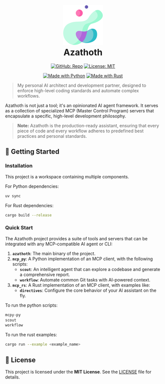 <h1 align="center">
  <img src="assets/img/abstract-shape.png" alt="Azathoth Icon" width="128" height="128">
  <div align="center">Azathoth</div>
</h1>

<div align="center">

<!-- CORE BADGES -->
[![GitHub: Repo](https://img.shields.io/badge/GitHub-Azathoth-58A6FF?style=for-the-badge&logo=github)](https://github.com/Yrrrrrf/Azathoth)
[![License: MIT](https://img.shields.io/badge/License-MIT-yellow.svg?style=for-the-badge)](./LICENSE)

<!-- INFORMATIONAL BADGES -->
[![Made with Python](https://img.shields.io/badge/made%20with-Python-blue.svg?style=for-the-badge&logo=python)](https://www.python.org/)
[![Made with Rust](https://img.shields.io/badge/made%20with-Rust-orange.svg?style=for-the-badge&logo=rust)](https://www.rust-lang.org/)

</div>

> My personal AI architect and development partner, designed to enforce high-level coding standards and automate complex workflows.

Azathoth is not just a tool; it's an opinionated AI agent framework. It serves as a collection of specialized MCP (Master Control Program) servers that encapsulate a specific, high-level development philosophy.

> **Note:** Azathoth is the production-ready assistant, ensuring that every piece of code and every workflow adheres to predefined best practices and personal standards.

## 🚦 Getting Started

### Installation

This project is a workspace containing multiple components.

For Python dependencies:

```sh
uv sync
```

For Rust dependencies:

```sh
cargo build --release
```

### Quick Start

The Azathoth project provides a suite of tools and servers that can be integrated with any MCP-compatible AI agent or CLI:

1.  **`azathoth`**: The main binary of the project.
2.  **`mcp_py`**: A Python implementation of an MCP client, with the following scripts:
    *   **`scout`**: An intelligent agent that can explore a codebase and generate a comprehensive report.
    *   **`workflow`**: Automate common Git tasks with AI-powered context.
3.  **`mcp_rs`**: A Rust implementation of an MCP client, with examples like:
    *   **`directives`**: Configure the core behavior of your AI assistant on the fly.

To run the python scripts:
```sh
mcpy-py
scout
workflow
```

To run the rust examples:
```sh
cargo run --example <example_name>
```

## 📄 License

This project is licensed under the **MIT License**. See the [LICENSE](./LICENSE) file for details.